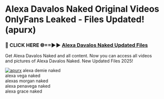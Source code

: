 # Alexa Davalos Naked Original Videos 0nlyFans Leaked - Files Updated! (apurx)

<h3>🔴 CLICK HERE 🌐==►► <a href="https://tinyurl.com/yckcrads" rel="nofollow">Alexa Davalos Naked Updated Files</a></h3>

Get Alexa Davalos Naked and all content. Now you can access all videos and pictures of Alexa Davalos Naked. New Updated Files 2025!

[![apurx](https://i.imgur.com/hpKpOFt.gif)](https://tinyurl.com/yckcrads)
alexa demie naked<br>
alexa vega naked<br>
alexas morgan naked<br>
alexa penavega naked<br>
alexa grace naked